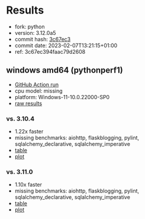 # Results

- fork: python
- version: 3.12.0a5
- commit hash: [3c67ec3](https://github.com/python/cpython/commit/3c67ec3)
- commit date: 2023-02-07T13:21:15+01:00
- ref: 3c67ec394faac79d2608

## windows amd64 (pythonperf1)

- [GitHub Action run](https://github.com/faster-cpython/benchmarking/actions/runs/4511434995)
- cpu model: missing
- platform: Windows-11-10.0.22000-SP0
- [raw results](bm-20230207-pythonperf1-amd64-python-3c67ec394faac79d2608-3.12.0a5-3c67ec3.json)

### vs. 3.10.4

- 1.22x faster
- missing benchmarks: aiohttp, flaskblogging, pylint, sqlalchemy_declarative, sqlalchemy_imperative
- [table](bm-20230207-pythonperf1-amd64-python-3c67ec394faac79d2608-3.12.0a5-3c67ec3-vs-3.10.4.md)
- [plot](bm-20230207-pythonperf1-amd64-python-3c67ec394faac79d2608-3.12.0a5-3c67ec3-vs-3.10.4.png)

### vs. 3.11.0

- 1.10x faster
- missing benchmarks: aiohttp, flaskblogging, pylint, sqlalchemy_declarative, sqlalchemy_imperative
- [table](bm-20230207-pythonperf1-amd64-python-3c67ec394faac79d2608-3.12.0a5-3c67ec3-vs-3.11.0.md)
- [plot](bm-20230207-pythonperf1-amd64-python-3c67ec394faac79d2608-3.12.0a5-3c67ec3-vs-3.11.0.png)

